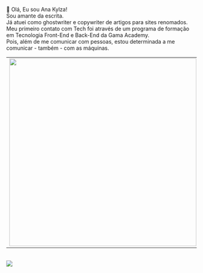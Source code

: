 👋 Olá, Eu sou Ana Kylza!<br>
Sou amante da escrita.<br>
Já atuei como ghostwriter e copywriter de artigos para sites renomados.<br>
Meu primeiro contato com Tech foi através de um programa de formação em Tecnologia Front-End e Back-End da Gama Academy.<br>
Pois, além de me comunicar com pessoas, estou determinada a me comunicar - também - com as máquinas.

<center>
<table>
    <tr>
        <td><img width="495px" align="left" src="https://github-readme-stats.vercel.app/api?username=akylza&theme=buefy"/></td>
        <td><img width="400px" align="left" src="https://github-readme-stats.vercel.app/api/top-langs/?username=akylza&layout=compact&theme=buefy" /></td> 
    </tr>   
</table>
</center> 
<br>
  <a href="https://www.linkedin.com/in/akylza" target="_blank"><img src="https://img.shields.io/badge/-LinkedIn-%230077B5?style=for-the-badge&logo=linkedin&logoColor=white" target="_blank"></a> 
